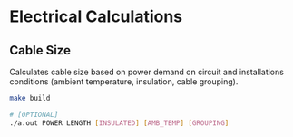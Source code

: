 # Electrical Calculations

## Cable Size

Calculates cable size based on power demand on circuit and installations conditions (ambient temperature, insulation, cable grouping).

```bash
make build

# [OPTIONAL]
./a.out POWER LENGTH [INSULATED] [AMB_TEMP] [GROUPING]
```
